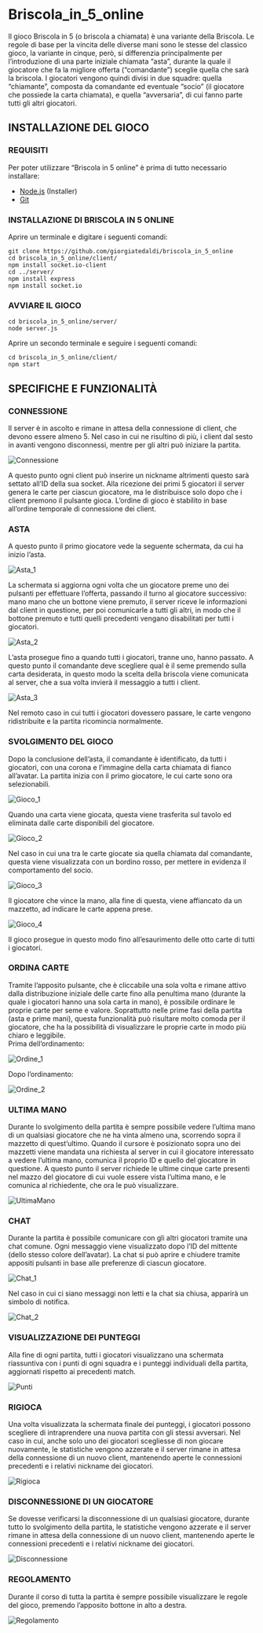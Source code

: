 # Briscola_in_5_online
Il gioco Briscola in 5 (o briscola a chiamata) è una variante della Briscola. Le regole di base per la vincita delle diverse mani sono le stesse del classico gioco, la variante in cinque, però, si differenzia  principalmente per l’introduzione di una parte iniziale chiamata “asta”, durante la quale il giocatore che fa la migliore offerta (“comandante”) sceglie quella che sarà la briscola. I giocatori vengono quindi divisi in due squadre: quella “chiamante”, composta da comandante ed eventuale “socio” (il giocatore che possiede la carta chiamata), e quella “avversaria”, di cui fanno parte tutti gli altri giocatori.

## INSTALLAZIONE DEL GIOCO
### REQUISITI
Per poter utilizzare “Briscola in 5 online” è prima di tutto necessario installare:
- [Node.js](https://nodejs.org/it/download/) (Installer)
- [Git](https://git-scm.com/download/)

### INSTALLAZIONE DI BRISCOLA IN 5 ONLINE
Aprire un terminale e digitare i seguenti comandi:
```
git clone https://github.com/giorgiatedaldi/briscola_in_5_online
cd briscola_in_5_online/client/
npm install socket.io-client
cd ../server/
npm install express
npm install socket.io
```

### AVVIARE IL GIOCO
```
cd briscola_in_5_online/server/
node server.js
```
Aprire un secondo terminale e seguire i seguenti comandi:
```
cd briscola_in_5_online/client/
npm start
```

## SPECIFICHE E FUNZIONALITÀ
### CONNESSIONE
Il server è in ascolto e rimane in attesa della connessione di client, che devono essere almeno 5. Nel caso in cui ne risultino di più, i client dal sesto in avanti vengono disconnessi, mentre per gli altri può iniziare la partita.

![Connessione](readme_images/1.png)

A questo punto ogni client può inserire un nickname altrimenti questo sarà settato all’ID della sua socket. Alla ricezione dei primi 5 giocatori il server genera le carte per ciascun giocatore, ma le distribuisce solo dopo che i client premono il pulsante gioca.
L’ordine di gioco è stabilito in base all’ordine temporale di connessione dei client.

### ASTA
A questo punto il primo giocatore vede la seguente schermata, da cui ha inizio l’asta.

![Asta_1](readme_images/2.png)

La schermata si aggiorna ogni volta che un giocatore preme uno dei pulsanti per effettuare l’offerta, passando il turno al giocatore successivo: mano mano che un bottone viene premuto,  il server riceve le informazioni dal client in questione, per poi comunicarle a tutti gli altri, in modo che il bottone premuto e tutti quelli precedenti vengano disabilitati per tutti i giocatori.

![Asta_2](readme_images/3.png)

L’asta prosegue fino a quando tutti i giocatori, tranne uno, hanno passato. A questo punto il comandante deve scegliere qual è il seme premendo sulla carta desiderata, in questo modo la scelta della briscola viene comunicata al server, che a sua volta invierà il messaggio a tutti i client. 

![Asta_3](readme_images/4.png)

Nel remoto caso in cui tutti i giocatori dovessero passare, le carte vengono ridistribuite e la partita ricomincia normalmente.

### SVOLGIMENTO DEL GIOCO
Dopo la conclusione dell’asta, il comandante è identificato, da tutti i giocatori, con una corona e l’immagine della carta chiamata di fianco all’avatar. La partita inizia con il primo giocatore, le cui carte sono ora selezionabili.

![Gioco_1](readme_images/5.png)

Quando una carta viene giocata, questa viene trasferita sul tavolo ed eliminata dalle carte disponibili del giocatore. 

![Gioco_2](readme_images/6.png)

Nel caso in cui una tra le carte giocate sia quella chiamata dal comandante, questa viene visualizzata con un bordino rosso, per mettere in evidenza il comportamento del socio.

![Gioco_3](readme_images/7.png)

Il giocatore che vince la mano, alla fine di questa, viene affiancato da un mazzetto, ad indicare le carte appena prese.

![Gioco_4](readme_images/8.png)

Il gioco prosegue in questo modo fino all’esaurimento delle otto carte di tutti i giocatori.

### ORDINA CARTE
Tramite l’apposito pulsante, che è cliccabile una sola volta e rimane attivo dalla distribuzione iniziale delle carte fino alla penultima mano (durante la quale i giocatori hanno una sola carta in mano), è possibile ordinare le proprie carte per seme e valore. 
Soprattutto nelle prime fasi della partita (asta e prime mani), questa funzionalità può risultare molto comoda per il giocatore, che ha la possibilità di visualizzare le proprie carte in modo più chiaro e leggibile.  
Prima dell’ordinamento:

![Ordine_1](readme_images/9.png)

Dopo l’ordinamento:

![Ordine_2](readme_images/10.png)

### ULTIMA MANO
Durante lo svolgimento della partita è sempre possibile vedere l’ultima mano di un qualsiasi giocatore che ne ha vinta almeno una, scorrendo sopra il mazzetto di quest’ultimo. Quando il cursore è posizionato sopra uno dei mazzetti viene mandata una richiesta al server in cui il giocatore interessato a vedere l’ultima mano, comunica il proprio ID e quello del giocatore in questione. A questo punto il server richiede le ultime cinque carte presenti nel mazzo del giocatore di cui vuole essere vista l’ultima mano, e le comunica al richiedente, che ora le può visualizzare.

![UltimaMano](readme_images/11.png)

### CHAT
Durante la partita è possibile comunicare con gli altri giocatori tramite una chat comune. Ogni messaggio viene visualizzato dopo l’ID del mittente (dello stesso colore dell’avatar).
La chat si può aprire e chiudere tramite appositi pulsanti in base alle preferenze di ciascun giocatore.

![Chat_1](readme_images/12.png)

Nel caso in cui ci siano messaggi non letti e la chat sia chiusa, apparirà un simbolo di notifica.

![Chat_2](readme_images/13.png)

### VISUALIZZAZIONE DEI PUNTEGGI
Alla fine di ogni partita, tutti i giocatori visualizzano una schermata riassuntiva con i punti di ogni squadra e i punteggi individuali della partita, aggiornati rispetto ai precedenti match.

![Punti](readme_images/14.png)

### RIGIOCA
Una volta visualizzata la schermata finale dei punteggi, i giocatori possono scegliere di intraprendere una nuova partita con gli stessi avversari. Nel caso in cui, anche solo uno dei giocatori scegliesse di non giocare nuovamente, le statistiche vengono azzerate e il server rimane in attesa della connessione di un nuovo client, mantenendo aperte le connessioni precedenti e i relativi nickname dei giocatori.

![Rigioca](readme_images/15.png)

### DISCONNESSIONE DI UN GIOCATORE
Se dovesse verificarsi la disconnessione di un qualsiasi giocatore, durante tutto lo svolgimento della partita, le statistiche vengono azzerate e il server rimane in attesa della connessione di un nuovo client, mantenendo aperte le connessioni precedenti e i relativi nickname dei giocatori.

![Disconnessione](readme_images/16.png)

### REGOLAMENTO
Durante il corso di tutta la partita è sempre possibile visualizzare le regole del gioco, premendo l’apposito bottone in alto a destra.

![Regolamento](readme_images/17.png)
